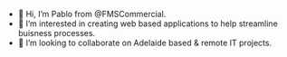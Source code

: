 - 👋 Hi, I’m Pablo from @FMSCommercial.
- 👀 I’m interested in creating web based applications to help streamline buisness processes.
- 💞️ I’m looking to collaborate on Adelaide based & remote IT projects.

<!---
FMSCommercial/FMSCommercial is a ✨ special ✨ repository because its `README.md` (this file) appears on your GitHub profile.
You can click the Preview link to take a look at your changes.
--->
